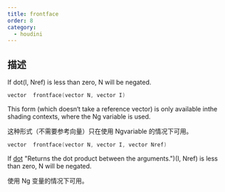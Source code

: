 ```yaml
---
title: frontface
order: 8
category:
  - houdini
---
```

    
## 描述

If dot(I, Nref) is less than zero, N will be negated.

```c
vector  frontface(vector N, vector I)
```

This form (which doesn‘t take a reference vector) is only available inthe
shading contexts, where the Ng variable is used.

这种形式（不需要参考向量）只在使用 Ngvariable 的情况下可用。

```c
vector  frontface(vector N, vector I, vector Nref)
```

If [dot](dot.html) "Returns the dot product between the arguments.")(I, Nref)
is less than zero, N will be negated.

使用 Ng 变量的情况下可用。

